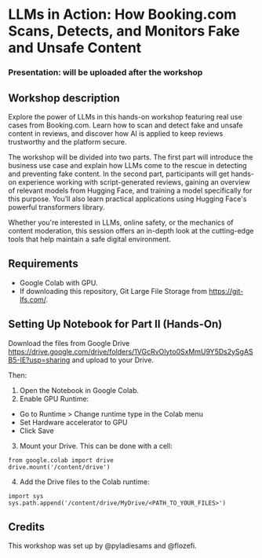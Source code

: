 # LLMs in Action: How Booking.com Scans, Detects, and Monitors Fake and Unsafe Content
### Presentation: will be uploaded after the workshop

## Workshop description
Explore the power of LLMs in this hands-on workshop featuring real use cases from Booking.com. Learn how to scan and detect fake and unsafe content in reviews, and discover how AI is applied to keep reviews trustworthy and the platform secure. 

The workshop will be divided into two parts. The first part will introduce the business use case and explain how LLMs come to the rescue in detecting and preventing fake content. In the second part, participants will get hands-on experience working with script-generated reviews, gaining an overview of relevant models from Hugging Face, and training a model specifically for this purpose. You’ll also learn practical applications using Hugging Face's powerful transformers library.

Whether you're interested in LLMs, online safety, or the mechanics of content moderation, this session offers an in-depth look at the cutting-edge tools that help maintain a safe digital environment.

## Requirements
- Google Colab with GPU.
- If downloading this repository, Git Large File Storage from https://git-lfs.com/.
  
## Setting Up Notebook for Part II (Hands-On)

Download the files from Google Drive https://drive.google.com/drive/folders/1VGcRvOlyto0SxMmU9Y5Ds2ySgASB5-IE?usp=sharing and upload to your Drive. 

Then:
1. Open the Notebook in Google Colab.
2. Enable GPU Runtime:
- Go to Runtime > Change runtime type in the Colab menu
- Set Hardware accelerator to GPU
- Click Save
3. Mount your Drive. This can be done with a cell:
  ```
  from google.colab import drive
  drive.mount('/content/drive')
  ```
4. Add the Drive files to the Colab runtime:
```
import sys
sys.path.append('/content/drive/MyDrive/<PATH_TO_YOUR_FILES>')
```
 
## Credits
This workshop was set up by @pyladiesams and @flozefi.
